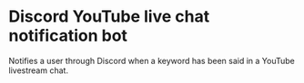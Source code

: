 # Discord YouTube live chat notification bot

Notifies a user through Discord when a keyword has been said in a YouTube livestream chat.
